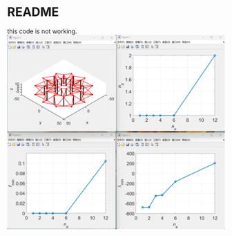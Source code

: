 # README
this code is not working.
![PIC](https://github.com/mashuo10/Clustered_Tensegrity_Structure_Finite_Element_Method_CTSFEM/blob/main/Software_Verification_and_Examples/3Clustered_tensegrity/2_dynamic/6cable_dome/pic1.png "PIC")